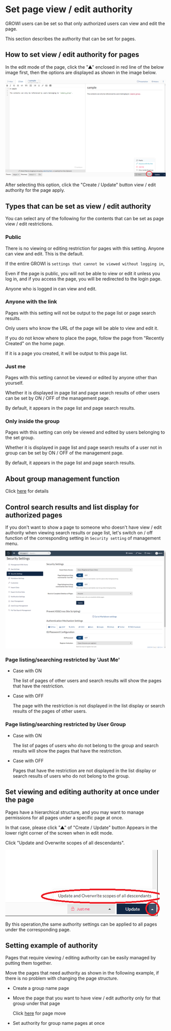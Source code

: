 # Set page view / edit authority

GROWI users can be set so that only authorized users can view and edit the page.

This section describes the authority that can be set for pages.

## How to set view / edit authority for pages

In the edit mode of the page,
click the "▲" enclosed in red line of the below image first,
then the options are displayed as shown in the image below.

![authority1](./images/authority1.png)

After selecting this option,
click the "Create / Update" button view / edit authority for the page apply.

## Types that can be set as view / edit authority

You can select any of the following for the contents
that can be set as page view / edit restrictions.

### Public

  There is no viewing or editing restriction for pages with this setting.
  Anyone can view and edit. This is the default.

  If the entire GROWI is `settings that cannot be viewed without logging in`,

  Even if the page is public,
  you will not be able to view or edit it unless you log in,
  and if you access the page, you will be redirected to the login page.

  Anyone who is logged in can view and edit.

### Anyone with the link
  
  Pages with this setting will not be output to the page list or page search results.

  Only users who know the URL of the page will be able to view and edit it.


  If you do not know where to place the page,
  follow the page from "Recently Created" on the home page.

  If it is a page you created, it will be output to this page list.

### Just me

  Pages with this setting cannot be viewed or edited by anyone other than yourself.

  Whether it is displayed in page list and page search results of other users
  can be set by ON / OFF of the management page.

  By default, it appears in the page list and page search results.

### Only inside the group

  Pages with this setting can only be viewed and edited by users
  belonging to the set group.

  Whether it is displayed in page list and page search results of a user not in group
  can be set by ON / OFF of the management page.

  By default, it appears in the page list and page search results.

## About group management function

Click [here](/en/admin-guide/management-cookbook/group.md) for details

## Control search results and list display for authorized pages

If you don't want to show a page to someone
who doesn't have view / edit authority when viewing search results or page list,
let's switch on / off function of the corresponding setting
in `Security setting` of management menu.

![security](./images/security.png)

### Page listing/searching restricted by 'Just Me'


- Case with ON

  The list of pages of other users and search results
  will show the pages that have the restriction.


- Case with OFF

  The page with the restriction
  is not displayed in the list display or search results of the pages of other users.


### Page listing/searching restricted by User Group

- Case with ON

  The list of pages of users who do not belong to the group and search results
  will show the pages that have the restriction.

- Case with OFF

  Pages that have the restriction
  are not displayed in the list display or search results
  of users who do not belong to the group.


## Set viewing and editing authority at once under the page

Pages have a hierarchical structure,
and you may want to manage permissions for all pages under a specific page at once.

In that case, please click "▲" of "Create / Update" button
Appears in the lower right corner of the screen when in edit mode.

Click "Update and Overwrite scopes of all descendants".

![authority2](./images/authority2.png)

By this operation,the same authority settings can be applied
to all pages under the corresponding page.


## Setting example of authority

Pages that require viewing / editing authority
can be easily managed by putting them together.

Move the pages that need authority as shown in the following example,
if there is no problem with changing the page structure.


- Create a group name page

- Move the page that you want to have view / edit authority
  only for that group under that page

  Click [here](/en/guide/features/page_operation.md) for page move


- Set authority for group name pages at once
